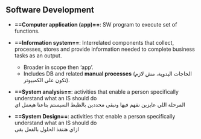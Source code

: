 
## Software Development

  
- **==Computer application (app)==**: SW program to execute set of functions.

  

- **==Information system==**: Interrelated components that collect, processes, stores and provide information needed to complete business tasks as an output.
    - Broader in scope then ‘app’.
    - Includes DB and related **manual processes** (الحاجات اليدوية، مش لازم تكون على الكمبيوتر).

  

- **==System analysis==**: activities that enable a person specifically understand what an IS should do  
    المرحلة اللي عايزين نفهم فيها ونبقى محددين بالظبط السيستم بتاعنا هيعمل اي

  

- **==System Design==**: activities that enable a person specifically understand what an IS should do  
    ازاي هننفذ الحلول بالفعل بقى